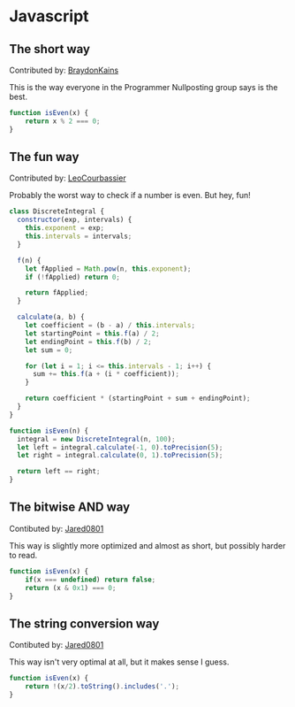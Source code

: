 # Javascript

## The short way
Contributed by: [BraydonKains](https://github.com/BraydonKains)

This is the way everyone in the Programmer Nullposting group says is the best.

```javascript
function isEven(x) {
    return x % 2 === 0;
}
```

## The fun way
Contributed by: [LeoCourbassier](https://github.com/LeoCourbassier)

Probably the worst way to check if a number is even. But hey, fun!

```javascript
class DiscreteIntegral {
  constructor(exp, intervals) {
    this.exponent = exp;
    this.intervals = intervals;
  }

  f(n) {
    let fApplied = Math.pow(n, this.exponent);
    if (!fApplied) return 0;

    return fApplied;
  }

  calculate(a, b) {
    let coefficient = (b - a) / this.intervals;
    let startingPoint = this.f(a) / 2;
    let endingPoint = this.f(b) / 2;
    let sum = 0;

    for (let i = 1; i <= this.intervals - 1; i++) {
      sum += this.f(a + (i * coefficient));
    }

    return coefficient * (startingPoint + sum + endingPoint);
  }
}

function isEven(n) {
  integral = new DiscreteIntegral(n, 100);
  let left = integral.calculate(-1, 0).toPrecision(5);
  let right = integral.calculate(0, 1).toPrecision(5);

  return left == right;
}
```

## The bitwise AND way
Contibuted by: [Jared0801](https://github.com/Jared0801)

This way is slightly more optimized and almost as short, but possibly harder to read.

```javascript
function isEven(x) {
    if(x === undefined) return false;
    return (x & 0x1) === 0;
}
```

## The string conversion way
Contibuted by: [Jared0801](https://github.com/Jared0801)

This way isn't very optimal at all, but it makes sense I guess.

```javascript
function isEven(x) {
    return !(x/2).toString().includes('.');
}
```
